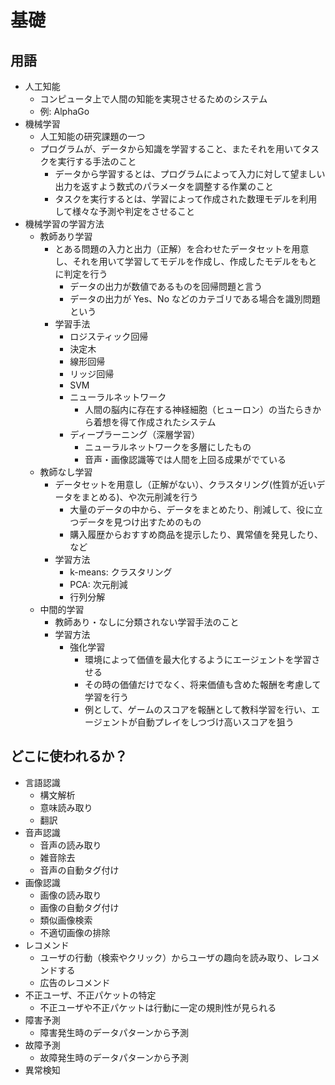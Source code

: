 # 基礎

## 用語

- 人工知能
  - コンピュータ上で人間の知能を実現させるためのシステム
  - 例: AlphaGo
- 機械学習
  - 人工知能の研究課題の一つ
  - プログラムが、データから知識を学習すること、またそれを用いてタスクを実行する手法のこと
    - データから学習するとは、プログラムによって入力に対して望ましい出力を返すよう数式のパラメータを調整する作業のこと
    - タスクを実行するとは、学習によって作成された数理モデルを利用して様々な予測や判定をさせること
- 機械学習の学習方法
  - 教師あり学習
    - とある問題の入力と出力（正解）を合わせたデータセットを用意し、それを用いて学習してモデルを作成し、作成したモデルをもとに判定を行う
      - データの出力が数値であるものを回帰問題と言う
      - データの出力が Yes、No などのカテゴリである場合を識別問題という
    - 学習手法
      - ロジスティック回帰
      - 決定木
      - 線形回帰
      - リッジ回帰
      - SVM
      - ニューラルネットワーク
        - 人間の脳内に存在する神経細胞（ヒューロン）の当たらきから着想を得て作成されたシステム
      - ディープラーニング（深層学習）
        - ニューラルネットワークを多層にしたもの
        - 音声・画像認識等では人間を上回る成果がでている
  - 教師なし学習
    - データセットを用意し（正解がない）、クラスタリング(性質が近いデータをまとめる)、や次元削減を行う
      - 大量のデータの中から、データをまとめたり、削減して、役に立つデータを見つけ出すためのもの
      - 購入履歴からおすすめ商品を提示したり、異常値を発見したり、など
    - 学習方法
      - k-means: クラスタリング
      - PCA: 次元削減
      - 行列分解
  - 中間的学習
    - 教師あり・なしに分類されない学習手法のこと
    - 学習方法
      - 強化学習
        - 環境によって価値を最大化するようにエージェントを学習させる
        - その時の価値だけでなく、将来価値も含めた報酬を考慮して学習を行う
        - 例として、ゲームのスコアを報酬として教科学習を行い、エージェントが自動プレイをしつづけ高いスコアを狙う

## どこに使われるか？

- 言語認識
  - 構文解析
  - 意味読み取り
  - 翻訳
- 音声認識
  - 音声の読み取り
  - 雑音除去
  - 音声の自動タグ付け
- 画像認識
  - 画像の読み取り
  - 画像の自動タグ付け
  - 類似画像検索
  - 不適切画像の排除
- レコメンド
  - ユーザの行動（検索やクリック）からユーザの趣向を読み取り、レコメンドする
  - 広告のレコメンド
- 不正ユーザ、不正パケットの特定
  - 不正ユーザや不正パケットは行動に一定の規則性が見られる
- 障害予測
  - 障害発生時のデータパターンから予測
- 故障予測
  - 故障発生時のデータパターンから予測
- 異常検知
